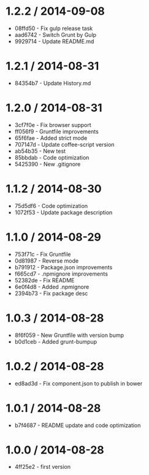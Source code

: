 
1.2.2 / 2014-09-08
==================

  * 08ffd50 - Fix gulp release task
  * aad6742 - Switch Grunt by Gulp
  * 9929714 - Update README.md

1.2.1 / 2014-08-31
==================

  * 84354b7 - Update History.md

1.2.0 / 2014-08-31
==================

  * 3cf7f0e - Fix browser support
  * ff056f9 - Gruntfile improvements
  * 65f6fae - Added strict mode
  * 707147d - Update coffee-script version
  * ab54b35 - New test
  * 85bbdab - Code optimization
  * 5425390 - New .gitignore

1.1.2 / 2014-08-30
==================

  * 75d5df6 - Code optimization
  * 1072f53 - Update package description

1.1.0 / 2014-08-29
==================

  * 753f71c - Fix Gruntfile
  * 0d81987 - Reverse mode
  * b791912 - Package.json improvements
  * f665cd7 - .npmignore improvements
  * 52382de - Fix README
  * 6e0f4d8 - Added .npmignore
  * 2394b73 - Fix package desc

1.0.3 / 2014-08-28
==================

  * 8f6f059 - New Gruntfile with version bump
  * b0d1ceb - Added grunt-bumpup

1.0.2 / 2014-08-28
==================

  * ed8ad3d - Fix component.json to publish in bower

1.0.1 / 2014-08-28
==================

  * b7f4687 - README update and code optimization

1.0.0 / 2014-08-28
==================

  * 4ff25e2 - first version
